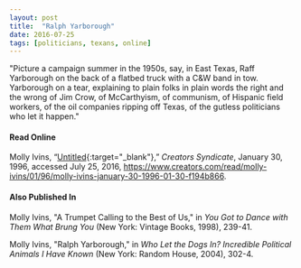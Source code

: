 ```yaml
---
layout: post
title:  "Ralph Yarborough"
date: 2016-07-25
tags: [politicians, texans, online]
---
```


"Picture a campaign summer in the 1950s, say, in East Texas, Raff Yarborough on the back of a flatbed truck with a C&W band in tow. Yarborough on a tear, explaining to plain folks in plain words the right and the wrong of Jim Crow, of McCarthyism, of communism, of Hispanic field workers, of the oil companies ripping off Texas, of the gutless politicians who let it happen."

#### Read Online
Molly Ivins, “[Untitled](https://www.creators.com/read/molly-ivins/01/96/molly-ivins-january-30-1996-01-30-f194b866 "TMolly Ivins's obituary for Ralph Yarborough"){:target="_blank"},” *Creators Syndicate*, January 30, 1996, accessed July 25, 2016, https://www.creators.com/read/molly-ivins/01/96/molly-ivins-january-30-1996-01-30-f194b866.

#### Also Published In
Molly Ivins, "A Trumpet Calling to the Best of Us," in *You Got to Dance with Them What Brung You* (New York: Vintage Books, 1998), 239-41.

Molly Ivins, "Ralph Yarborough," in *Who Let the Dogs In? Incredible Political Animals I Have Known* (New York: Random House, 2004), 302-4.